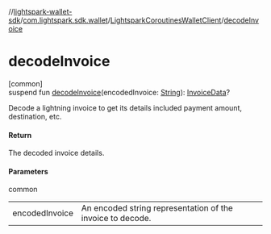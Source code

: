 //[lightspark-wallet-sdk](../../../index.md)/[com.lightspark.sdk.wallet](../index.md)/[LightsparkCoroutinesWalletClient](index.md)/[decodeInvoice](decode-invoice.md)

# decodeInvoice

[common]\
suspend fun [decodeInvoice](decode-invoice.md)(encodedInvoice: [String](https://kotlinlang.org/api/latest/jvm/stdlib/kotlin/-string/index.html)): [InvoiceData](../../com.lightspark.sdk.wallet.model/-invoice-data/index.md)?

Decode a lightning invoice to get its details included payment amount, destination, etc.

#### Return

The decoded invoice details.

#### Parameters

common

| | |
|---|---|
| encodedInvoice | An encoded string representation of the invoice to decode. |
